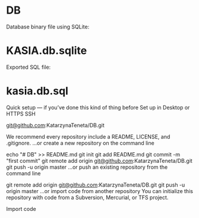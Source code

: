 # DB

 Database binary file using SQLite:
#	KASIA.db.sqlite
 Exported SQL file: 
#	kasia.db.sql



Quick setup — if you’ve done this kind of thing before
 Set up in Desktop	or	
 HTTPS
 SSH

git@github.com:KatarzynaTeneta/DB.git

We recommend every repository include a README, LICENSE, and .gitignore.
…or create a new repository on the command line

echo "# DB" >> README.md
git init
git add README.md
git commit -m "first commit"
git remote add origin git@github.com:KatarzynaTeneta/DB.git
git push -u origin master
…or push an existing repository from the command line

git remote add origin git@github.com:KatarzynaTeneta/DB.git
git push -u origin master
…or import code from another repository
You can initialize this repository with code from a Subversion, Mercurial, or TFS project.

Import code



